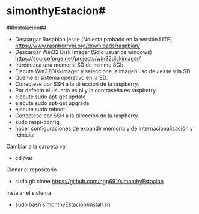# simonthyEstacion#

##Instalación##
- Descargar Raspbian jesse (No esta probado en la versión LITE) https://www.raspberrypi.org/downloads/raspbian/
- Descargar Win32 Disk Imager (Solo usuarios windows) https://sourceforge.net/projects/win32diskimager/
- Introduzca una memoria SD de mínimo 8Gb
- Ejecute Win32DiskImager y seleccione la imagen .iso de Jesse y la SD.
- Queme el sistema operativo en la SD.
- Conectese por SSH a la dirección de la raspberry.
- Por defecto el usuario es pi y la contraseña es raspberry.
- ejecute sudo apt-get update
- ejecute sudo apt-get upgrade
- ejecute sudo reboot.
- Conectese por SSH a la dirección de la raspberry.
- sudo raspi-config
- hacer configuraciones de expandir memoria y de internacionalización y reiniciar

Cambiar a la carpeta var
- cd /var

Clonar el repositorio
- sudo git clone https://github.com/hgp691/simonthyEstacion

Instalar el sistema
- sudo bash simonthyEstacion/install.sh
